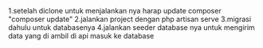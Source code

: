 <!DOCTYPE html>
<html lang="en">
<head>
    <meta charset="UTF-8">
    <meta name="viewport" content="width=device-width, initial-scale=1.0">
    
</head>
<body>
    1.setelah diclone untuk menjalankan nya harap update composer "composer update"
    2.jalankan project dengan php artisan serve
    3.migrasi dahulu untuk databasenya
    4.jalankan seeder database nya untuk mengirim data yang di ambil di api masuk ke database
</body>
</html>
